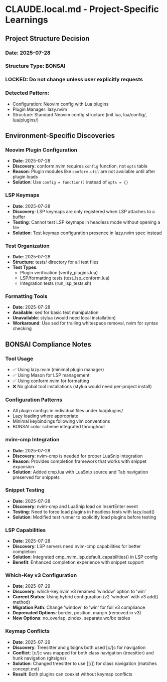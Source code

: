 # CLAUDE.local.md - Project-Specific Learnings

## Project Structure Decision

### Date: 2025-07-28
### Structure Type: BONSAI
### LOCKED: Do not change unless user explicitly requests

### Detected Pattern:
- Configuration: Neovim config with Lua plugins
- Plugin Manager: lazy.nvim
- Structure: Standard Neovim config structure (init.lua, lua/config/, lua/plugins/)

## Environment-Specific Discoveries

### Neovim Plugin Configuration
- **Date**: 2025-07-28
- **Discovery**: conform.nvim requires `config` function, not `opts` table
- **Reason**: Plugin modules like `conform.util` are not available until after plugin loads
- **Solution**: Use `config = function()` instead of `opts = {}`

### LSP Keymaps
- **Date**: 2025-07-28
- **Discovery**: LSP keymaps are only registered when LSP attaches to a buffer
- **Testing**: Cannot test LSP keymaps in headless mode without opening a file
- **Solution**: Test keymap configuration presence in lazy.nvim spec instead

### Test Organization
- **Date**: 2025-07-28
- **Structure**: tests/ directory for all test files
- **Test Types**: 
  - Plugin verification (verify_plugins.lua)
  - LSP/formatting tests (test_lsp_conform.lua)
  - Integration tests (run_lsp_tests.sh)

### Formatting Tools
- **Date**: 2025-07-28
- **Available**: sed for basic text manipulation
- **Unavailable**: stylua (would need local installation)
- **Workaround**: Use sed for trailing whitespace removal, nvim for syntax checking

## BONSAI Compliance Notes

### Tool Usage
- ✅ Using lazy.nvim (minimal plugin manager)
- ✅ Using Mason for LSP management
- ✅ Using conform.nvim for formatting
- ❌ No global tool installations (stylua would need per-project install)

### Configuration Patterns
- All plugin configs in individual files under lua/plugins/
- Lazy loading where appropriate
- Minimal keybindings following vim conventions
- BONSAI color scheme integrated throughout

### nvim-cmp Integration
- **Date**: 2025-07-28
- **Discovery**: nvim-cmp is needed for proper LuaSnip integration
- **Reason**: Provides completion framework that works with snippet expansion
- **Solution**: Added cmp.lua with LuaSnip source and Tab navigation preserved for snippets

### Snippet Testing
- **Date**: 2025-07-28
- **Discovery**: nvim-cmp and LuaSnip load on InsertEnter event
- **Testing**: Need to force load plugins in headless tests with lazy.load()
- **Solution**: Modified test runner to explicitly load plugins before testing

### LSP Capabilities
- **Date**: 2025-07-28
- **Discovery**: LSP servers need nvim-cmp capabilities for better completion
- **Solution**: Integrated cmp_nvim_lsp.default_capabilities() in LSP config
- **Benefit**: Enhanced completion experience with snippet support

### Which-Key v3 Configuration
- **Date**: 2025-07-29
- **Discovery**: which-key.nvim v3 renamed 'window' option to 'win'
- **Current Status**: Using hybrid configuration (v2 'window' with v3 add() method)
- **Migration Path**: Change 'window' to 'win' for full v3 compliance
- **Deprecated Options**: border, position, margin (removed in v3)
- **New Options**: no_overlap, zindex, separate wo/bo tables

### Keymap Conflicts
- **Date**: 2025-07-29
- **Discovery**: Treesitter and gitsigns both used [c/]c for navigation
- **Conflict**: [c/]c was mapped for both class navigation (treesitter) and hunk navigation (gitsigns)
- **Solution**: Changed treesitter to use [[/]] for class navigation (matches concept.md)
- **Result**: Both plugins can coexist without keymap conflicts